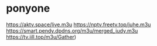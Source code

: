 # ponyone
https://aktv.space/live.m3u
https://nptv.freetv.top/juhe.m3u
https://smart.pendy.dpdns.org/m3u/merged_judy.m3u
https://tv.iill.top/m3u/Gather)
